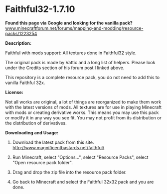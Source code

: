 Faithful32-1.7.10
=================

**Found this page via Google and looking for the vanilla pack?** www.minecraftforum.net/forums/mapping-and-modding/resource-packs/1223254

**Description:**

Faithful with mods support: All textures done in Faithful32 style.

The original pack is made by Vattic and a long list of helpers. Please look under the Credits section of his forum post I linked above.

This repository is a complete resource pack, you do not need to add this to vanilla Faithful 32x.

**License:**

Not all works are original, a lot of things are reorganized to make them work with the latest versions of mods.
All textures are for use in playing Minecraft with mods or creating derivative works.
This means you may use this pack or modify it in any way you see fit. You may not profit from its distribution or the distribution of derivatives.

**Downloading and Usage:**

1) Download the latest pack from this site. http://www.magnificentbastards.net/faithful/

2) Run Minecraft, select "Options...", select "Resource Packs", select "Open resource pack folder".

3) Drag and drop the zip file into the resource pack folder.

4) Go back to Minecraft and select the Faithful 32x32 pack and you are done.